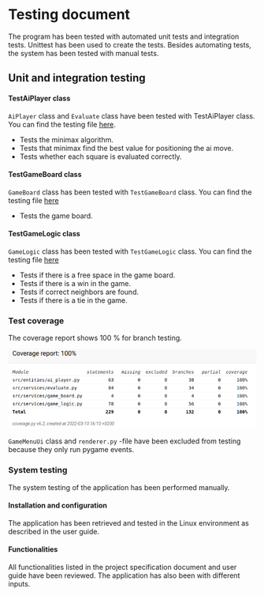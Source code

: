 # Testing document

The program has been tested with automated unit tests and integration tests. Unittest has been used to create the tests. Besides automating tests, the system has been tested with manual tests.

## Unit and integration testing

#### TestAiPlayer class

`AiPlayer` class and `Evaluate` class have been tested with TestAiPlayer class. You can find the testing file [here](https://github.com/riikkayoki/TicTacToe/blob/master/src/tests/entities/ai_player_test.py).

* Tests the minimax algorithm.
* Tests that minimax find the best value for positioning the ai move.
* Tests whether each square is evaluated correctly.

#### TestGameBoard class

`GameBoard` class has been tested with `TestGameBoard` class. You can find the testing file [here](https://github.com/riikkayoki/TicTacToe/blob/master/src/tests/services/game_board_test.py)

* Tests the game board.

#### TestGameLogic class

`GameLogic` class has been tested with `TestGameLogic` class. You can find the testing file [here](https://github.com/riikkayoki/TicTacToe/blob/master/src/tests/services/game_logic_test.py)

* Tests if there is a free space in the game board.
* Tests if there is a win in the game.
* Tests if correct neighbors are found.
* Tests if there is a tie in the game.

### Test coverage

The coverage report shows 100 % for branch testing.

![coverage_report](pictures/coverage_report_tictactoe.png)

`GameMenuUi` class and `renderer.py` -file have been excluded from testing because they only run pygame events.

### System testing

The system testing of the application has been performed manually.

#### Installation and configuration

The application has been retrieved and tested in the Linux environment as described in the user guide.

#### Functionalities

All functionalities listed in the project specification document and user guide have been reviewed. The application has also been with different inputs.



